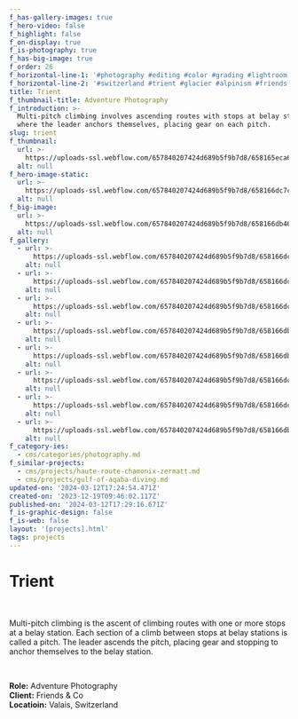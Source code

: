 ```yaml
---
f_has-gallery-images: true
f_hero-video: false
f_highlight: false
f_on-display: true
f_is-photography: true
f_has-big-image: true
f_order: 26
f_horizontal-line-1: '#photography #editing #color #grading #lightroom'
f_horizontal-line-2: '#switzerland #trient #glacier #alpinism #friends'
title: Trient
f_thumbnail-title: Adventure Photography
f_introduction: >-
  Multi-pitch climbing involves ascending routes with stops at belay stations,
  where the leader anchors themselves, placing gear on each pitch.
slug: trient
f_thumbnail:
  url: >-
    https://uploads-ssl.webflow.com/657840207424d689b5f9b7d8/658165eca6a83cd184d18f62_thumbnail.jpg
  alt: null
f_hero-image-static:
  url: >-
    https://uploads-ssl.webflow.com/657840207424d689b5f9b7d8/658166dc7cd2777813df3c4c_cabane_tryien_2017_128.jpg
  alt: null
f_big-image:
  url: >-
    https://uploads-ssl.webflow.com/657840207424d689b5f9b7d8/658166db464f05ecb9d5c3c2_cabane_tryien_2017_175.jpg
  alt: null
f_gallery:
  - url: >-
      https://uploads-ssl.webflow.com/657840207424d689b5f9b7d8/658166dcf68a5aae238c3f7c_cabane_tryien_2017_096b.jpg
    alt: null
  - url: >-
      https://uploads-ssl.webflow.com/657840207424d689b5f9b7d8/658166dc7cd2777813df3c4c_cabane_tryien_2017_128.jpg
    alt: null
  - url: >-
      https://uploads-ssl.webflow.com/657840207424d689b5f9b7d8/658166dc464f05ecb9d5c440_cabane_tryien_2017_164.jpg
    alt: null
  - url: >-
      https://uploads-ssl.webflow.com/657840207424d689b5f9b7d8/658166db464f05ecb9d5c3c2_cabane_tryien_2017_175.jpg
    alt: null
  - url: >-
      https://uploads-ssl.webflow.com/657840207424d689b5f9b7d8/658166db82d0273366c207ad_cabane_tryien_2017_369.jpg
    alt: null
  - url: >-
      https://uploads-ssl.webflow.com/657840207424d689b5f9b7d8/658166dcb4f818e36738d9ee_cabane_tryien_2017_377.jpg
    alt: null
  - url: >-
      https://uploads-ssl.webflow.com/657840207424d689b5f9b7d8/658166dcf9077cee5c4d8b88_cabane_tryien_2017_383.jpg
    alt: null
  - url: >-
      https://uploads-ssl.webflow.com/657840207424d689b5f9b7d8/658166db2144d45074d45341_cabane_tryien_2017_423.jpg
    alt: null
f_category-ies:
  - cms/categories/photography.md
f_similar-projects:
  - cms/projects/haute-route-chamonix-zermatt.md
  - cms/projects/gulf-of-aqaba-diving.md
updated-on: '2024-03-12T17:24:54.471Z'
created-on: '2023-12-19T09:46:02.117Z'
published-on: '2024-03-12T17:29:16.671Z'
f_is-graphic-design: false
f_is-web: false
layout: '[projects].html'
tags: projects
---
```


Trient
======

‍

Multi-pitch climbing is the ascent of climbing routes with one or more stops at a belay station. Each section of a climb between stops at belay stations is called a pitch. The leader ascends the pitch, placing gear and stopping to anchor themselves to the belay station.

‍

**Role:** Adventure Photography  
**Client:** Friends & Co  
**Locatioin:** Valais, Switzerland
